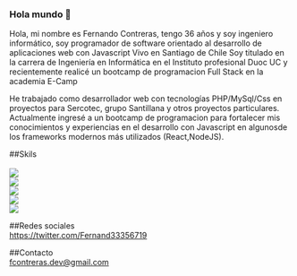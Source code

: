 ### Hola mundo 👋

<!--
**vrcr7/vrcr7** is a ✨ _special_ ✨ repository because its `README.md` (this file) appears on your GitHub profile.
-->

Hola, mi nombre es Fernando Contreras, tengo 36 años y soy ingeniero informático, soy programador de software orientado al desarrollo de aplicaciones web con Javascript
Vivo en Santiago de Chile 
Soy titulado en  la carrera de Ingeniería en Informática en el Instituto profesional Duoc UC y recientemente realicé un bootcamp de programacion Full Stack en la academia E-Camp 

He trabajado como desarrollador web con tecnologías PHP/MySql/Css en proyectos para Sercotec, grupo Santillana y otros proyectos particulares.  
Actualmente ingresé a un bootcamp de programacion para fortalecer mis conocimientos y experiencias en el desarrollo con Javascript en algunosde los frameworks modernos más utilizados (React,NodeJS).

##Skils<br><br>
<img src="https://img.shields.io/badge/Skill-Javascript-yellow"><br>
<img src="https://img.shields.io/badge/Skill-NodeJS-green"><br>
<img src="https://img.shields.io/badge/Skill-React-blue"><br>
<img src="https://img.shields.io/badge/Skill-HTML5-red"><br>
<img src="https://img.shields.io/badge/Skill-CSS3-ff69b4"><br>

##Redes sociales<br>
https://twitter.com/Fernand33356719

##Contacto<br>
fcontreras.dev@gmail.com


